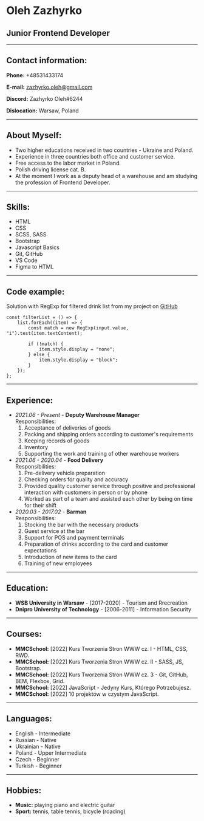 # Oleh Zazhyrko

## Junior Frontend Developer

---

## Contact information:

**Phone:** +48531433174

**E-mail:** zazhyrko.oleh@gmail.com

**Discord:** Zazhyrko Oleh#6244

**Dislocation:** Warsaw, Poland

---

## About Myself:

- Two higher educations received in two countries - Ukraine and Poland.
- Experience in three countries both office and customer service.
- Free access to the labor market in Poland.
- Polish driving license cat. B.
- At the moment I work as a deputy head of a warehouse and am studying the profession of Frontend Developer.

---

## Skills:

- HTML
- CSS
- SCSS, SASS
- Bootstrap
- Javascript Basics
- Git, GitHub
- VS Code
- Figma to HTML

---

## Code example:

Solution with RegExp for filtered drink list from my project on [GitHub](https://github.com/Oleh-Zazhyrko/DrinkSearch)

```
const filterList = () => {
	list.forEach((item) => {
		const match = new RegExp(input.value, "i").test(item.textContent);

		if (!match) {
			item.style.display = "none";
		} else {
			item.style.display = "block";
		}
	});
};
```

---

## Experience:

- _2021.06 - Present_ - **Deputy Warehouse Manager**  
  Responsibilities:
  1.  Acceptance of deliveries of goods
  2.  Packing and shipping orders according to customer's requirements
  3.  Keeping records of goods
  4.  Inventory
  5.  Supporting the work and training of other warehouse workers
- _2021.06 - 2020.04_ - **Food Delivery**  
  Responsibilities:
  1.  Pre-delivery vehicle preparation
  2.  Checking orders for quality and accuracy
  3.  Provided quality customer service through positive and professional interaction with customers in person or by phone
  4.  Worked as part of a team and assisted each other by being on time for their shift
- _2020.03 - 2017.02_ - **Barman**  
  Responsibilities:
  1.  Stocking the bar with the necessary products
  2.  Guest service at the bar
  3.  Support for POS and payment terminals
  4.  Preparation of drinks according to the card and customer expectations
  5.  Introduction of new items to the card
  6.  Training of new employees

---

## Education:

- **WSB University in Warsaw** - [2017-2020] - Tourism and Rrecreation
- **Dnipro University of Technology** - [2006-2011] - Information Security

---

## Courses:

- **MMCSchool:** [2022] Kurs Tworzenia Stron WWW cz. I - HTML, CSS, RWD.
- **MMCSchool:** [2022] Kurs Tworzenia Stron WWW cz. II - SASS, JS, Bootstrap.
- **MMCSchool:** [2022] Kurs Tworzenia Stron WWW cz. 3 - Git, GitHub, BEM, Flexbox, Grid.
- **MMCSchool:** [2022] JavaScript - Jedyny Kurs, Którego Potrzebujesz.
- **MMCSchool:** [2022] 10 projektów w czystym JavaScript.

---

## Languages:

- English - Intermediate
- Russian - Native
- Ukrainian - Native
- Poland - Upper Intermediate
- Czech - Beginner
- Turkish - Beginner

---

## Hobbies:

- **Music:** playing piano and electric guitar
- **Sport:** tennis, table tennis, bicycle (roading)
